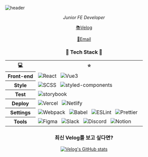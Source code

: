 ![header](https://capsule-render.vercel.app/api?type=wave&color=auto&height=300&section=header&text=김지영&fontSize=90&animation=twinkling)

<div align="center">
 
 <i>Junior FE Developer</i>

[📚Velog](https://velog.io/@jeongs)
 
<a href="mailto:kimm.jeongs@gmail.com">📧Email</a>


 
</div>


<h3 align = 'center'>🤖 Tech Stack 🤖</h3>

<table align="center">
 <tr>
  <th>
💻
  </th>
    <th>
⭐️
  </th>
 </tr>
 <tr>
  <th>
   Front-end
  </th>
  <td>
 <img alt="React" src="https://img.shields.io/badge/React-61DAFB?style=for-the-badge&logo=React&logoColor=white"/></a> &nbsp
 <img alt="Vue3" src="https://img.shields.io/badge/Vue-4FC08D?style=for-the-badge&logo=Vue&logoColor=white"/></a> &nbsp
  </td>
 </tr>
 <tr>
  <th>
   Style
  </th>
  <td>
   <img alt="SCSS" src="https://img.shields.io/badge/Sass-CC6699?style=for-the-badge&logo=Sass&logoColor=white"/></a> &nbsp
   <img alt="styled-components" src="https://img.shields.io/badge/styled-components-e599f7?style=for-the-badge&logo=styled-components"/></a> &nbsp
  </td>
 </tr>
  <tr>
  <th>
   Test
  </th>
  <td>
   <img alt="storybook" src="https://img.shields.io/badge/Storybook-FF4785?style=for-the-badge&logo=Storybook&logoColor=white"/></a> &nbsp
  </td>
 </tr>
   <tr>
  <th>
   Deploy
  </th>
  <td>
   <img alt="Vercel" src="https://img.shields.io/badge/Vercel-000000?style=for-the-badge&logo=Vercel&logoColor=white"/></a> &nbsp
   <img alt="Netlify" src="https://img.shields.io/badge/Netlify-00C7B7?style=for-the-badge&logo=Netlify&logoColor=white"/></a> &nbsp
  </td>
 </tr>
  <tr>
  <th>
   Settings
  </th>
  <td>
   <img alt="Webpack" src="https://img.shields.io/badge/Webpack-8DD6F9?style=for-the-badge&logo=Webpack&logoColor=white"/></a> &nbsp
   <img alt="Babel" src="https://img.shields.io/badge/Babel-F9DC3E?style=for-the-badge&logo=Babel&logoColor=white"/></a> &nbsp
   <img alt="ESLint" src="https://img.shields.io/badge/Eslint-4B32C3?style=for-the-badge&logo=Eslint&logoColor=white"/></a> &nbsp
   <img alt="Prettier" src="https://img.shields.io/badge/Prettier-F7B93E?style=for-the-badge&logo=Prettier&logoColor=white"/></a> &nbsp
  </td>
 </tr>
   <tr>
  <th>
   Tools
  </th>
  <td>
   <img alt="Figma" src="https://img.shields.io/badge/Figma-F24E1E?style=for-the-badge&logo=Figma&logoColor=white"/></a> &nbsp
   <img alt="Slack" src="https://img.shields.io/badge/Slack-862e9c?style=for-the-badge"/></a> &nbsp
      <img alt="Discord" src="https://img.shields.io/badge/Discord-5865F2?style=for-the-badge&logo=Discord&logoColor=white"/></a> &nbsp
   <img alt="Notion" src="https://img.shields.io/badge/Notion-000000?style=for-the-badge&logo=Notion&logoColor=white"/></a> &nbsp
  </td>
 </tr>
</table>


<h3 align = 'center'>최신 Velog를 보고 싶다면?</h3>
<div align="center">
 
[![Velog's GitHub stats](https://velog-readme-stats.vercel.app/api?name=jeongs)](https://velog.io/@jeongs)
 
</div>


 
 
 
